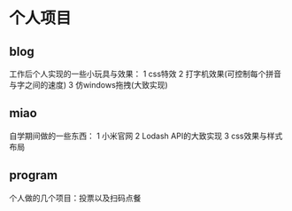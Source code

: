 # 个人项目
## blog
工作后个人实现的一些小玩具与效果：
    1 css特效
    2 打字机效果(可控制每个拼音与字之间的速度)
    3 仿windows拖拽(大致实现)
## miao
自学期间做的一些东西：
    1 小米官网
    2 Lodash API的大致实现
    3 css效果与样式布局
## program
个人做的几个项目：投票以及扫码点餐
